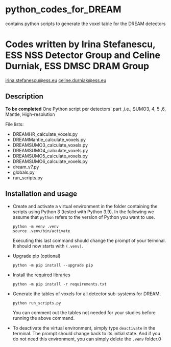 # python_codes_for_DREAM
contains python scripts to generate the voxel table for the DREAM detectors

# Codes written by Irina Stefanescu, ESS NSS Detector Group and Celine Durniak, ESS DMSC DRAM Group
irina.stefanescu@ess.eu
celine.durniak@ess.eu

## Description

**To be completed**
One Python script per detectors' part ,i.e., SUMO3, 4, 5 ,6, Mantle, High-resolution 

File lists:

- DREAMHR_calculate_voxels.py
- DREAMMantle_calculate_voxels.py
- DREAMSUMO3_calculate_voxels.py
- DREAMSUMO4_calculate_voxels.py
- DREAMSUMO5_calculate_voxels.py
- DREAMSUMO6_calculate_voxels.py
- dream_v7.py
- globals.py 
- run_scripts.py


## Installation and usage

- Create and activate a virtual environment in the folder containing the scripts using Python 3 
  (tested with Python 3.9). In the following we assume that `python` refers to the version of 
  Python you want to use.

   ```
   python -m venv .venv
   source .venv/bin/activate
   ```
   Executing this last command should change the prompt of your terminal. It should now starts with `(.venv)`. 

- Upgrade pip (optional)

  ```
  python -m pip install --upgrade pip
  ```

- Install the required libraries

  ```
  python -m pip install -r requirements.txt
  ```

- Generate the tables of voxels for all detector sub-systems for DREAM.

  ```
  python run_scripts.py
  ```
  You can comment out the tables not needed for your studies before running the above command.
  
- To deactivate the virtual environment, simply type `deactivate` in the terminal. The prompt should change back to 
  its initial state. And if you do not need this environment, you can simply delete the `.venv` folder.0
